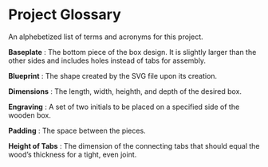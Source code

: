 # Project Glossary

An alphebetized list of terms and acronyms for this project.

**Baseplate**
: The bottom piece of the box design. It is slightly larger than the other sides and includes holes instead of tabs for assembly.

**Blueprint**
: The shape created by the SVG file upon its creation.

**Dimensions**
: The length, width, heighth, and depth of the desired box.

**Engraving**
: A set of two initials to be placed on a specified side of the wooden box.

**Padding**
: The space between the pieces.

**Height of Tabs**
: The dimension of the connecting tabs that should equal the wood’s thickness for a tight, even joint.